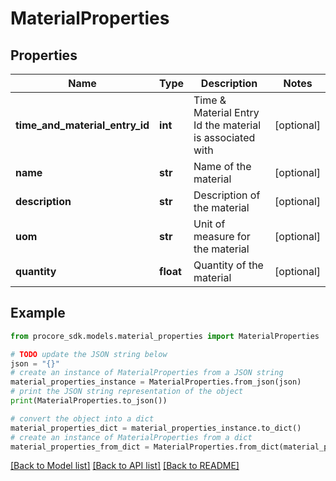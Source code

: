 # MaterialProperties


## Properties

Name | Type | Description | Notes
------------ | ------------- | ------------- | -------------
**time_and_material_entry_id** | **int** | Time &amp; Material Entry Id the material is associated with | [optional] 
**name** | **str** | Name of the material | [optional] 
**description** | **str** | Description of the material | [optional] 
**uom** | **str** | Unit of measure for the material | [optional] 
**quantity** | **float** | Quantity of the material | [optional] 

## Example

```python
from procore_sdk.models.material_properties import MaterialProperties

# TODO update the JSON string below
json = "{}"
# create an instance of MaterialProperties from a JSON string
material_properties_instance = MaterialProperties.from_json(json)
# print the JSON string representation of the object
print(MaterialProperties.to_json())

# convert the object into a dict
material_properties_dict = material_properties_instance.to_dict()
# create an instance of MaterialProperties from a dict
material_properties_from_dict = MaterialProperties.from_dict(material_properties_dict)
```
[[Back to Model list]](../README.md#documentation-for-models) [[Back to API list]](../README.md#documentation-for-api-endpoints) [[Back to README]](../README.md)


